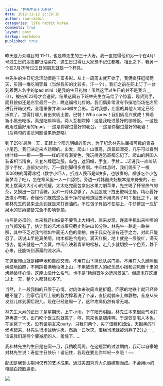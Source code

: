 ```yaml
---
title: '林先生三十大寿记'
date: 2012-11-12 13:29:15
author: sourrabbit
categories: life rabbit korea
comments: true
layout: post
markup: markdown
published: true
---
```

昨天是万众瞩目的
11-11，也是林先生的三十大寿。我一直觉得他和另一个在4月1号过生日的朋友都很油菜花，这生日过得让大家想不记住都难。相比之下，我另一个在2月29号过生日的朋友就是一个杯具。

林先生的生日纪念活动很是丰富多彩。从上一周周末就开始了，我俩疯狂逛街两天，买回一堆吃喝穿戴（当然我买的比较多，汗一个）。我们之前在网上订了一台刻着两人名字的Ipad
mini（是我的生日礼物！虽然这里过生日的并不是我⊙﹏⊙），被告知23号才会送货。结果这周五下班林先生立马给了个惊喜，现货到手，而且貌似还是店里最后一台，瞧这福根儿捡的。我们俩非常没有节操地当场在店里进行开箱仪式，全程录像并和Ipad微笑合影。当时我想，店里的其他人肯定已经乐疯了，觉得打哪儿冒出来俩土鳖。巴特！Who
cares！我们俩高兴就成！捧着新小黑去吃饭，真是吃嘛嘛香。两人互相吹捧：这是我吃过最好的咖喱饭。—这是我用过最好用的Ipad。—这是你嫁过最好的老公。—这是你娶过最好的老婆！（后两句的语法问题请果断忽略）

到了29岁最后一天，正赶上个阳光明媚的周六，为了纪念林先生屈指可数的青春小尾巴，我们决定来点劲爆的。出发，爬山！山很高，风景超漂亮，几乎可以看到树叶绿——橙——黄——红的所有渐变色，我玩得连恐高都忘记了。爬山的韩国人装备相当精良，全套名牌运动服，鸟包，遮阳帽，手套，手杖……话说我一直纠结那个手杖，底部尖尖的，万一戳到脚得多疼啊。中间休息时，我们俩买了一根1000块的薄荷冰棍（数字小吓人，折成人民币是6块多，也够贵的，都够吃个小包装梦龙了吧），坐在寒风里一人一口舔完。旁边一对韩国夫妇根本是来野餐的，石凳上摆满大大小小的瓶罐，太太吃完面包拿出水果刀削苹果，先生喝了杯冒热气的茶，又摸出一包口香糖。另外一对休息够了，从屁股底下拽出塑料坐垫，精心叠好放进小布套，奇怪他们既然这么爱干净的话难道回去不用洗裤子吗？相比之下，我和林先生的装束业余到就是来打酱油的。不过包子有馅不在褶上，牛仔裤加一瓶矿泉水的贫瘠装备完全不影响登顶。

拍照是必须的。本来我还纠结要不要背上大相机，后来发现，连拿手机出来咔嚓的力气都没有了，估计我的艺术成果只截止到进山10分钟。林先生一路走一路拍照，其中不乏对我气喘如牛面无人色的偷拍。由于我实在没有还手之力，对此只能忍了。话说山里是真美啊，树木都是合抱的，满天红枫，地上就是一层殷红，满天银杏，低头就是一片金黄，中间点映着青翠的松枝，走几步就切换一个色系，静下心来，还能听到潺潺的流水声。

在这里爬山就是纯粹地和自然交流。不用在山下排长队买门票，不用在人头缝隙里纠结地拍照，不用踩着满地垃圾上山，不用被贵死人的纪念品小摊和迎风飘十里的烤肠破坏心情。这座山没什么名气，也不是“畅游首尔必选风景区”，但周末在这里过上一天，整个人都轻松多了。

当然，上一段我指的只限于心情。对肉体来说简直是折磨。回家的地铁上就已经昏睡不醒了，到家后用烈士般的毅力撑着洗了个澡，直接就躺床上做静物，全身从头发丝儿疼到脚后跟儿。现在已经是周一了，这种疼痛仍然有增无减。

林先生大寿的正日子是星期天，上午小雨，下午阳光明媚。林先生本来很豪气地打算再逛一天，出门吃个饭立刻就蔫了，哼，原来也是腿疼啊。于是恢复宅人本色，在家窝了一天。没有请朋友来party，只我们两个，买了蛋糕和蜡烛，天擦黑的时候点起来，林先生很虔诚地许愿，然后一口吹灭。蛋糕当场就被消耗了2分之一，话说我们是两个要减肥的人，羞愧下……

我和林先生的生日是在同一月，我稍晚两周。在这短暂的过渡期内，我可以自豪地对林先生说：寿星生日快乐！请记住，我现在要比你年轻一岁哦！~~

配图是我登山期间仅有的艺术成果，通过美图秀秀大杀器编辑而成。不会用ps的电脑白捂脸遁走。

![](*http://farm9.staticflickr.com/8490/8177869622_5536de9017_b.jpg*)
